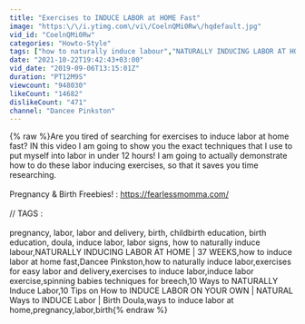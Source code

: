 ```yaml
---
title: "Exercises to INDUCE LABOR at HOME Fast"
image: "https:\/\/i.ytimg.com\/vi\/CoelnQMi0Rw\/hqdefault.jpg"
vid_id: "CoelnQMi0Rw"
categories: "Howto-Style"
tags: ["how to naturally induce labour","NATURALLY INDUCING LABOR AT HOME | 37 WEEKS","how to induce labor at home fast"]
date: "2021-10-22T19:42:43+03:00"
vid_date: "2019-09-06T13:15:01Z"
duration: "PT12M9S"
viewcount: "948030"
likeCount: "14682"
dislikeCount: "471"
channel: "Dancee Pinkston"
---
```

{% raw %}Are you tired of searching for exercises to induce labor at home fast? IN this video I am going to show you the exact techniques that I use to put myself into labor in under 12 hours! I am going to actually demonstrate how to do these labor inducing exercises, so that it saves you time researching.<br /><br />Pregnancy &amp; Birth Freebies! : <a rel="nofollow" target="blank" href="https://fearlessmomma.com/">https://fearlessmomma.com/</a> <br /><br />// TAGS : <br /><br />pregnancy, labor, labor and delivery, birth, childbirth education, birth education, doula, induce labor, labor signs, how to naturally induce labour,NATURALLY INDUCING LABOR AT HOME | 37 WEEKS,how to induce labor at home fast,Dancee Pinkston,how to naturally induce labor,exercises for easy labor and delivery,exercises to induce labor,induce labor exercise,spinning babies techniques for breech,10 Ways to NATURALLY Induce Labor,10 Tips on How to INDUCE LABOR ON YOUR OWN | NATURAL Ways to INDUCE Labor | Birth Doula,ways to induce labor at home,pregnancy,labor,birth{% endraw %}
